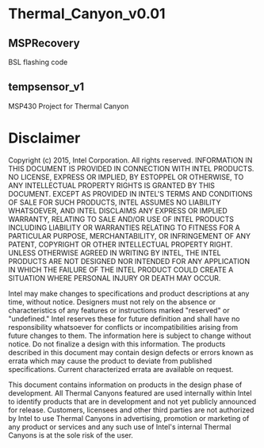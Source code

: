 # Thermal_Canyon_v0.01
## MSPRecovery 
BSL flashing code

## tempsensor_v1
MSP430 Project for Thermal Canyon

# Disclaimer 
 Copyright (c) 2015, Intel Corporation. All rights reserved.
 INFORMATION IN THIS DOCUMENT IS PROVIDED IN CONNECTION WITH INTEL PRODUCTS. NO LICENSE, EXPRESS OR IMPLIED,
 BY ESTOPPEL OR OTHERWISE, TO ANY INTELLECTUAL PROPERTY RIGHTS IS GRANTED BY THIS DOCUMENT. EXCEPT AS PROVIDED
 IN INTEL'S TERMS AND CONDITIONS OF SALE FOR SUCH PRODUCTS, INTEL ASSUMES NO LIABILITY WHATSOEVER, AND INTEL
 DISCLAIMS ANY EXPRESS OR IMPLIED WARRANTY, RELATING TO SALE AND/OR USE OF INTEL PRODUCTS INCLUDING LIABILITY
 OR WARRANTIES RELATING TO FITNESS FOR A PARTICULAR PURPOSE, MERCHANTABILITY, OR INFRINGEMENT OF ANY PATENT,
 COPYRIGHT OR OTHER INTELLECTUAL PROPERTY RIGHT.
 UNLESS OTHERWISE AGREED IN WRITING BY INTEL, THE INTEL PRODUCTS ARE NOT DESIGNED NOR INTENDED FOR ANY APPLICATION
 IN WHICH THE FAILURE OF THE INTEL PRODUCT COULD CREATE A SITUATION WHERE PERSONAL INJURY OR DEATH MAY OCCUR.
 
 Intel may make changes to specifications and product descriptions at any time, without notice.
 Designers must not rely on the absence or characteristics of any features or instructions marked
 "reserved" or "undefined." Intel reserves these for future definition and shall have no responsibility
 whatsoever for conflicts or incompatibilities arising from future changes to them. The information here
 is subject to change without notice. Do not finalize a design with this information.
 The products described in this document may contain design defects or errors known as errata which may
 cause the product to deviate from published specifications. Current characterized errata are available on request.
 
 This document contains information on products in the design phase of development.
 All Thermal Canyons featured are used internally within Intel to identify products
 that are in development and not yet publicly announced for release.  Customers, licensees
 and other third parties are not authorized by Intel to use Thermal Canyons in advertising,
 promotion or marketing of any product or services and any such use of Intel's internal
 Thermal Canyons is at the sole risk of the user.